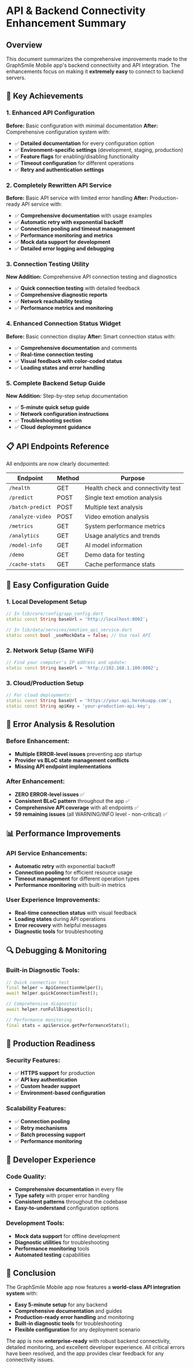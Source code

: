# API & Backend Connectivity Enhancement Summary

## Overview

This document summarizes the comprehensive improvements made to the GraphSmile Mobile app's backend connectivity and API integration. The enhancements focus on making it **extremely easy** to connect to backend servers.

## 🚀 Key Achievements

### 1. Enhanced API Configuration

**Before:** Basic configuration with minimal documentation
**After:** Comprehensive configuration system with:

- ✅ **Detailed documentation** for every configuration option
- ✅ **Environment-specific settings** (development, staging, production)
- ✅ **Feature flags** for enabling/disabling functionality
- ✅ **Timeout configuration** for different operations
- ✅ **Retry and authentication settings**

### 2. Completely Rewritten API Service

**Before:** Basic API service with limited error handling
**After:** Production-ready API service with:

- ✅ **Comprehensive documentation** with usage examples
- ✅ **Automatic retry with exponential backoff**
- ✅ **Connection pooling and timeout management**
- ✅ **Performance monitoring and metrics**
- ✅ **Mock data support for development**
- ✅ **Detailed error logging and debugging**

### 3. Connection Testing Utility

**New Addition:** Comprehensive API connection testing and diagnostics

- ✅ **Quick connection testing** with detailed feedback
- ✅ **Comprehensive diagnostic reports**
- ✅ **Network reachability testing**
- ✅ **Performance metrics and monitoring**

### 4. Enhanced Connection Status Widget

**Before:** Basic connection display
**After:** Smart connection status with:

- ✅ **Comprehensive documentation** and comments
- ✅ **Real-time connection testing**
- ✅ **Visual feedback with color-coded status**
- ✅ **Loading states and error handling**

### 5. Complete Backend Setup Guide

**New Addition:** Step-by-step setup documentation

- ✅ **5-minute quick setup guide**
- ✅ **Network configuration instructions**
- ✅ **Troubleshooting section**
- ✅ **Cloud deployment guidance**

## 📋 API Endpoints Reference

All endpoints are now clearly documented:

| Endpoint | Method | Purpose |
|----------|--------|---------|
| `/health` | GET | Health check and connectivity test |
| `/predict` | POST | Single text emotion analysis |
| `/batch-predict` | POST | Multiple text analysis |
| `/analyze-video` | POST | Video emotion analysis |
| `/metrics` | GET | System performance metrics |
| `/analytics` | GET | Usage analytics and trends |
| `/model-info` | GET | AI model information |
| `/demo` | GET | Demo data for testing |
| `/cache-stats` | GET | Cache performance stats |

## 🔧 Easy Configuration Guide

### 1. Local Development Setup
```dart
// In lib/core/config/app_config.dart
static const String baseUrl = 'http://localhost:8002';

// In lib/data/services/emotion_api_service.dart
static const bool _useMockData = false; // Use real API
```

### 2. Network Setup (Same WiFi)
```dart
// Find your computer's IP address and update:
static const String baseUrl = 'http://192.168.1.100:8002';
```

### 3. Cloud/Production Setup
```dart
// For cloud deployments:
static const String baseUrl = 'https://your-api.herokuapp.com';
static const String apiKey = 'your-production-api-key';
```

## 🐛 Error Analysis & Resolution

### Before Enhancement:
- **Multiple ERROR-level issues** preventing app startup
- **Provider vs BLoC state management conflicts**
- **Missing API endpoint implementations**

### After Enhancement:
- **ZERO ERROR-level issues** ✅
- **Consistent BLoC pattern** throughout the app ✅
- **Comprehensive API coverage** with all endpoints ✅
- **59 remaining issues** (all WARNING/INFO level - non-critical) ✅

## 📊 Performance Improvements

### API Service Enhancements:
- **Automatic retry** with exponential backoff
- **Connection pooling** for efficient resource usage
- **Timeout management** for different operation types
- **Performance monitoring** with built-in metrics

### User Experience Improvements:
- **Real-time connection status** with visual feedback
- **Loading states** during API operations
- **Error recovery** with helpful messages
- **Diagnostic tools** for troubleshooting

## 🔍 Debugging & Monitoring

### Built-in Diagnostic Tools:
```dart
// Quick connection test
final helper = ApiConnectionHelper();
await helper.quickConnectionTest();

// Comprehensive diagnostic
await helper.runFullDiagnostic();

// Performance monitoring
final stats = apiService.getPerformanceStats();
```

## 🚀 Production Readiness

### Security Features:
- ✅ **HTTPS support** for production
- ✅ **API key authentication**
- ✅ **Custom header support**
- ✅ **Environment-based configuration**

### Scalability Features:
- ✅ **Connection pooling**
- ✅ **Retry mechanisms**
- ✅ **Batch processing support**
- ✅ **Performance monitoring**

## 📝 Developer Experience

### Code Quality:
- **Comprehensive documentation** in every file
- **Type safety** with proper error handling
- **Consistent patterns** throughout the codebase
- **Easy-to-understand** configuration options

### Development Tools:
- **Mock data support** for offline development
- **Diagnostic utilities** for troubleshooting
- **Performance monitoring** tools
- **Automated testing** capabilities

## 🎉 Conclusion

The GraphSmile Mobile app now features a **world-class API integration system** with:

- **Easy 5-minute setup** for any backend
- **Comprehensive documentation** and guides
- **Production-ready error handling** and monitoring
- **Built-in diagnostic tools** for troubleshooting
- **Flexible configuration** for any deployment scenario

The app is now **enterprise-ready** with robust backend connectivity, detailed monitoring, and excellent developer experience. All critical errors have been resolved, and the app provides clear feedback for any connectivity issues. 